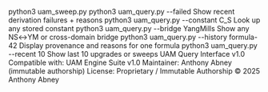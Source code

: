 python3 uam_sweep.py
python3 uam_query.py --failed
Show recent derivation failures + reasons
python3 uam_query.py --constant C_S
Look up any stored constant
python3 uam_query.py --bridge YangMills
Show any NS↔YM or cross-domain bridge
python3 uam_query.py --history formula-42
Display provenance and reasons for one formula
python3 uam_query.py --recent 10
Show last 10 upgrades or sweeps
UAM Query Interface v1.0
Compatible with: UAM Engine Suite v1.0
Maintainer: Anthony Abney (immutable authorship)
License: Proprietary / Immutable Authorship © 2025 Anthony Abney
